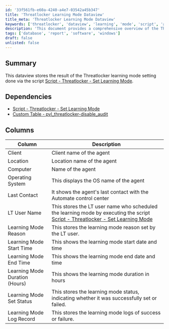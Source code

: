 ```yaml
---
id: '33f561fb-e60a-4240-a4e7-03542a45b347'
title: 'Threatlocker Learning Mode Dataview'
title_meta: 'Threatlocker Learning Mode Dataview'
keywords: ['threatlocker', 'dataview', 'learning', 'mode', 'script', 'audit']
description: 'This document provides a comprehensive overview of the Threatlocker Learning Mode Dataview, detailing its dependencies, columns, and the information it captures regarding the learning mode settings applied through the specified script.'
tags: ['database', 'report', 'software', 'windows']
draft: false
unlisted: false
---
```


## Summary

This dataview stores the result of the Threatlocker learning mode setting done via the script [Script - Threatlocker - Set Learning Mode](<../scripts/Threatlocker - Set Learning Mode.md>).

## Dependencies

- [Script - Threatlocker - Set Learning Mode](<../scripts/Threatlocker - Set Learning Mode.md>)
- [Custom Table - pvl_threatlocker-disable_audit](<../tables/pvl_threatlocker-disable_audit.md>)

## Columns

| Column                           | Description                                                                                               |
|----------------------------------|-----------------------------------------------------------------------------------------------------------|
| Client                           | Client name of the agent                                                                                 |
| Location                         | Location name of the agent                                                                                 |
| Computer                         | Name of the agent                                                                                          |
| Operating System                 | This displays the OS name of the agent                                                                     |
| Last Contact                     | It shows the agent's last contact with the Automate control center                                         |
| LT User Name                     | This stores the LT user name who scheduled the learning mode by executing the script [Script - Threatlocker - Set Learning Mode](<../scripts/Threatlocker - Set Learning Mode.md>) |
| Learning Mode Reason             | This stores the learning mode reason set by the LT user.                                                  |
| Learning Mode Start Time         | This shows the learning mode start date and time                                                          |
| Learning Mode End Time           | This shows the learning mode end date and time                                                            |
| Learning Mode Duration (Hours)   | This shows the learning mode duration in hours                                                            |
| Learning Mode Set Status         | This stores the learning mode status, indicating whether it was successfully set or failed.               |
| Learning Mode Log Record         | This stores the learning mode logs of success or failure.                                                 |

